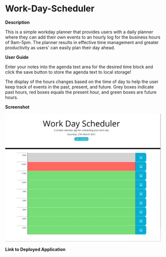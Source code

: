 # Work-Day-Scheduler

**Description**

This is a simple workday planner that provides users with a daily planner where they can add their own events to an hourly log for the business hours of 9am-5pm. The planner results in effective time management and greater productivity as users' can easily plan their day ahead.

**User Guide**

Enter your notes into the agenda text area for the desired time block and click the save button to store the agenda text to local storage!

The display of the hours changes based on the time of day to help the user keep track of events in the past, present, and future. 
Grey boxes indicate past hours, red boxes equals the present hour, and green boxes are future hours.

**Screenshot**

![Screenshot](https://github.com/jhong1016/Work-Day-Scheduler/blob/main/assets/screenshot.JPG)

**Link to Deployed Application**



